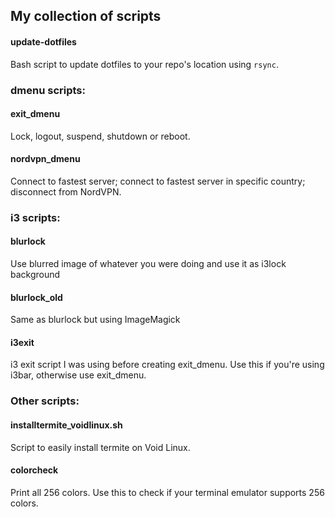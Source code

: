 ## My collection of scripts

#### update-dotfiles
Bash script to update dotfiles to your repo's location using `rsync`.

### dmenu scripts:

#### exit_dmenu
Lock, logout, suspend, shutdown or reboot.

#### nordvpn_dmenu
Connect to fastest server; connect to fastest server in specific country; disconnect from NordVPN.

### i3 scripts:

#### blurlock
Use blurred image of whatever you were doing and use it as i3lock background

#### blurlock_old
Same as blurlock but using ImageMagick

#### i3exit
i3 exit script I was using before creating exit_dmenu. Use this if you're using i3bar, otherwise use exit_dmenu.

### Other scripts:

#### installtermite_voidlinux.sh
Script to easily install termite on Void Linux.

#### colorcheck
Print all 256 colors. Use this to check if your terminal emulator supports 256 colors.

